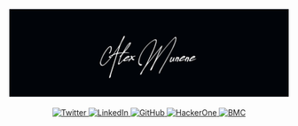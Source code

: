 <div align="center">
	<img src="./github-banner.png" alt="Alex Munene">
	<br/>
	<br/>
	<a href="https://twitter.com/enenumxela">
		<img src="https://img.shields.io/badge/-@enenumxela-_.svg?style=social&logo=twitter" alt="Twitter">
	</a>
	<a href="https://www.linkedin.com/in/enenumxela">
		<img src="https://img.shields.io/badge/-@enenumxela-_.svg?style=social&logo=linkedin" alt="LinkedIn">
	</a>
	<a href="https://github.com/enenumxela">
		<img src="https://img.shields.io/badge/-@enenumxela-_.svg?style=social&logo=gitHub" alt="GitHub">
	</a>
	<a href="https://hackerone.com/enenumxela">
		<img src="https://img.shields.io/badge/-@enenumxela-black?logo=hackerone&color=gray&style=social" alt="HackerOne">
	</a>
	<a href="https://www.buymeacoffee.com/enenumxela">
		<img src="https://img.shields.io/badge/-@enenumxela-ff69b4.svg?style=social&color=gray&logo=buy%20me%20a%20coffee" alt="BMC">
	</a>
</div>


